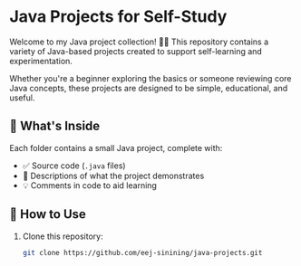 # Java Projects for Self-Study

Welcome to my Java project collection! 👨‍💻 This repository contains a variety of Java-based projects created to support self-learning and experimentation.

Whether you're a beginner exploring the basics or someone reviewing core Java concepts, these projects are designed to be simple, educational, and useful.

## 📂 What's Inside

Each folder contains a small Java project, complete with:

- ✅ Source code (`.java` files)
- 📄 Descriptions of what the project demonstrates
- 💡 Comments in code to aid learning

## 🚀 How to Use

1. Clone this repository:
   ```bash
   git clone https://github.com/eej-sinining/java-projects.git
